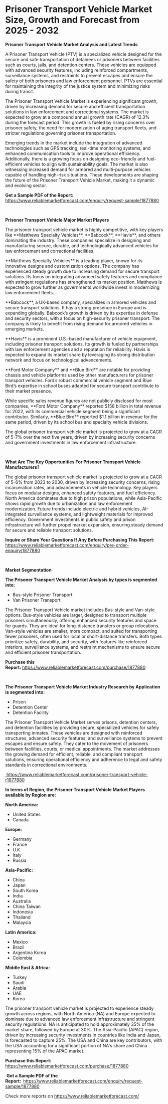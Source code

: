 <p><h1>Prisoner Transport Vehicle Market Size, Growth and Forecast from 2025 - 2032</h1></p><p><strong>Prisoner Transport Vehicle Market Analysis and Latest Trends</strong></p>
<p><p>A Prisoner Transport Vehicle (PTV) is a specialized vehicle designed for the secure and safe transportation of detainees or prisoners between facilities such as courts, jails, and detention centers. These vehicles are equipped with advanced security features, including reinforced compartments, surveillance systems, and restraints to prevent escapes and ensure the safety of both prisoners and law enforcement personnel. PTVs are essential for maintaining the integrity of the justice system and minimizing risks during transit.</p><p>The Prisoner Transport Vehicle Market is experiencing significant growth, driven by increasing demand for secure and efficient transportation solutions in law enforcement and correctional systems. The market is expected to grow at a compound annual growth rate (CAGR) of 12.3% during the forecast period. This growth is fueled by rising concerns over prisoner safety, the need for modernization of aging transport fleets, and stricter regulations governing prisoner transportation.</p><p>Emerging trends in the market include the integration of advanced technologies such as GPS tracking, real-time monitoring systems, and enhanced communication tools to improve operational efficiency. Additionally, there is a growing focus on designing eco-friendly and fuel-efficient vehicles to align with sustainability goals. The market is also witnessing increased demand for armored and multi-purpose vehicles capable of handling high-risk situations. These developments are shaping the future of the Prisoner Transport Vehicle Market, making it a dynamic and evolving sector.</p></p>
<p><strong>Get a Sample PDF of the Report:&nbsp;</strong> <a href="https://www.reliablemarketforecast.com/enquiry/request-sample/1877880?utm_campaign=1108&utm_medium=2&utm_source=Github&utm_content=ia&utm_term=23012025&utm_id=prisoner-transport-vehicle">https://www.reliablemarketforecast.com/enquiry/request-sample/1877880</a></p>
<p>&nbsp;</p>
<p><strong>Prisoner Transport Vehicle Major Market Players</strong></p>
<p><p>The prisoner transport vehicle market is highly competitive, with key players like **Matthews Specialty Vehicles**, **Babcock**, **Havis**, and others dominating the industry. These companies specialize in designing and manufacturing secure, durable, and technologically advanced vehicles for law enforcement and correctional facilities.</p><p>**Matthews Specialty Vehicles** is a leading player, known for its innovative designs and customization options. The company has experienced steady growth due to increasing demand for secure transport solutions. Its focus on integrating advanced safety features and compliance with stringent regulations has strengthened its market position. Matthews is expected to grow further as governments worldwide invest in modernizing law enforcement fleets.</p><p>**Babcock**, a UK-based company, specializes in armored vehicles and secure transport solutions. It has a strong presence in Europe and is expanding globally. Babcock’s growth is driven by its expertise in defense and security sectors, with a focus on high-security prisoner transport. The company is likely to benefit from rising demand for armored vehicles in emerging markets.</p><p>**Havis** is a prominent U.S.-based manufacturer of vehicle equipment, including prisoner transport solutions. Its growth is fueled by partnerships with law enforcement agencies and a reputation for reliability. Havis is expected to expand its market share by leveraging its strong distribution network and focus on technological advancements.</p><p>**Ford Motor Company** and **Blue Bird** are notable for providing chassis and vehicle platforms used by other manufacturers for prisoner transport vehicles. Ford’s robust commercial vehicle segment and Blue Bird’s expertise in school buses adapted for secure transport contribute to their market presence.</p><p>While specific sales revenue figures are not publicly disclosed for most companies, **Ford Motor Company** reported $158 billion in total revenue for 2022, with its commercial vehicle segment being a significant contributor. Similarly, **Blue Bird** reported $1.1 billion in revenue for the same period, driven by its school bus and specialty vehicle divisions.</p><p>The global prisoner transport vehicle market is projected to grow at a CAGR of 5-7% over the next five years, driven by increasing security concerns and government investments in law enforcement infrastructure.</p></p>
<p>&nbsp;</p>
<p><strong>What Are The Key Opportunities For Prisoner Transport Vehicle Manufacturers?</strong></p>
<p><p>The global prisoner transport vehicle market is projected to grow at a CAGR of 5-6% from 2023 to 2030, driven by increasing security concerns, rising incarceration rates, and advancements in vehicle technology. Key players focus on modular designs, enhanced safety features, and fuel efficiency. North America dominates due to high prison populations, while Asia-Pacific shows rapid growth due to urbanization and law enforcement modernization. Future trends include electric and hybrid vehicles, AI-integrated surveillance systems, and lightweight materials for improved efficiency. Government investments in public safety and prison infrastructure will further propel market expansion, ensuring steady demand for secure and reliable transport solutions.</p></p>
<p><strong>Inquire or Share Your Questions If Any Before Purchasing This Report:</strong> <a href="https://www.reliablemarketforecast.com/enquiry/pre-order-enquiry/1877880?utm_campaign=1108&utm_medium=2&utm_source=Github&utm_content=ia&utm_term=23012025&utm_id=prisoner-transport-vehicle">https://www.reliablemarketforecast.com/enquiry/pre-order-enquiry/1877880</a></p>
<p>&nbsp;</p>
<p><strong>Market Segmentation</strong></p>
<p><strong>The Prisoner Transport Vehicle Market Analysis by types is segmented into:</strong></p>
<p><ul><li>Bus-style Prisoner Transport</li><li>Van Prisoner Transport</li></ul></p>
<p><p>The Prisoner Transport Vehicle market includes Bus-style and Van-style options. Bus-style vehicles are larger, designed to transport multiple prisoners simultaneously, offering enhanced security features and space for guards. They are ideal for long-distance transfers or group relocations. Van-style vehicles are smaller, more compact, and suited for transporting fewer prisoners, often used for local or short-distance transfers. Both types prioritize safety, durability, and security, with features like reinforced interiors, surveillance systems, and restraint mechanisms to ensure secure and efficient prisoner transportation.</p></p>
<p><strong>Purchase this Report:&nbsp;</strong><a href="https://www.reliablemarketforecast.com/purchase/1877880?utm_campaign=1108&utm_medium=2&utm_source=Github&utm_content=ia&utm_term=23012025&utm_id=prisoner-transport-vehicle">https://www.reliablemarketforecast.com/purchase/1877880</a></p>
<p>&nbsp;</p>
<p><strong>The Prisoner Transport Vehicle Market Industry Research by Application is segmented into:</strong></p>
<p><ul><li>Prison</li><li>Detention Center</li><li>Detention Facility</li></ul></p>
<p><p>The Prisoner Transport Vehicle Market serves prisons, detention centers, and detention facilities by providing secure, specialized vehicles for safely transporting inmates. These vehicles are designed with reinforced structures, advanced security features, and surveillance systems to prevent escapes and ensure safety. They cater to the movement of prisoners between facilities, courts, or medical appointments. The market addresses the growing demand for efficient, reliable, and compliant transport solutions, ensuring operational efficiency and adherence to legal and safety standards in correctional environments.</p></p>
<p><a href="https://www.reliablemarketforecast.com/prisoner-transport-vehicle-r1877880?utm_campaign=1108&utm_medium=2&utm_source=Github&utm_content=ia&utm_term=23012025&utm_id=prisoner-transport-vehicle">&nbsp;https://www.reliablemarketforecast.com/prisoner-transport-vehicle-r1877880</a></p>
<p><strong>In terms of Region, the Prisoner Transport Vehicle Market Players available by Region are:</strong></p>
<p>
    <p> <strong> North America: </strong>
        <ul>
            <li>United States</li>
            <li>Canada</li>
        </ul>
        </p> 
    <p> <strong> Europe: </strong>
        <ul>
            <li>Germany</li>
            <li>France</li>
            <li>U.K.</li>
            <li>Italy</li>
            <li>Russia</li>
        </ul>
        </p> 
    <p> <strong> Asia-Pacific: </strong>
        <ul>
            <li>China</li>
            <li>Japan</li>
            <li>South Korea</li>
            <li>India</li>
            <li>Australia</li>
            <li>China Taiwan</li>
            <li>Indonesia</li>
            <li>Thailand</li>
            <li>Malaysia</li>
        </ul>
        </p> 
    <p> <strong> Latin America: </strong>
        <ul>
            <li>Mexico</li>
            <li>Brazil</li>
            <li>Argentina Korea</li>
            <li>Colombia</li>
        </ul>
        </p> 
    <p> <strong> Middle East & Africa: </strong>
        <ul>
            <li>Turkey</li>
            <li>Saudi</li>
            <li>Arabia</li>
            <li>UAE</li>
            <li>Korea</li>
        </ul>
    </p>
    </p>
<p><p>The prisoner transport vehicle market is projected to experience steady growth across regions, with North America (NA) and Europe expected to dominate due to advanced law enforcement infrastructure and stringent security regulations. NA is anticipated to hold approximately 35% of the market share, followed by Europe at 30%. The Asia-Pacific (APAC) region, driven by increasing security investments in countries like India and Japan, is forecasted to capture 25%. The USA and China are key contributors, with the USA accounting for a significant portion of NA's share and China representing 15% of the APAC market.</p></p>
<p><strong>Purchase this Report: </strong><a href="https://www.reliablemarketforecast.com/purchase/1877880?utm_campaign=1108&utm_medium=2&utm_source=Github&utm_content=ia&utm_term=23012025&utm_id=prisoner-transport-vehicle">https://www.reliablemarketforecast.com/purchase/1877880</a></p>
<p>&nbsp;<strong>Get a Sample PDF of the Report:&nbsp;&nbsp;</strong><a href="https://www.reliablemarketforecast.com/enquiry/request-sample/1877880?utm_campaign=1108&utm_medium=2&utm_source=Github&utm_content=ia&utm_term=23012025&utm_id=prisoner-transport-vehicle">https://www.reliablemarketforecast.com/enquiry/request-sample/1877880</a></p>
<p><strong></strong></p>
<p>Check more reports on <a href="https://www.reliablemarketforecast.com/?utm_campaign=1108&utm_medium=2&utm_source=Github&utm_content=ia&utm_term=23012025&utm_id=prisoner-transport-vehicle">https://www.reliablemarketforecast.com/</a></p>